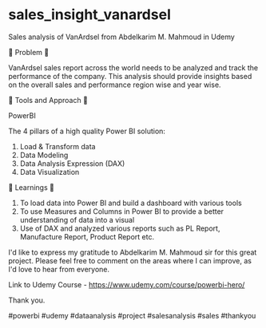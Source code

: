 # sales_insight_vanardsel

Sales analysis of VanArdsel from Abdelkarim M. Mahmoud in Udemy

🌟 Problem 🌟

VanArdsel sales report across the world needs to be analyzed and track the performance of the company. This analysis should provide insights based on the overall sales and performance region wise and year wise.

🌟 Tools and Approach 🌟

PowerBI

The 4 pillars of a high quality Power BI solution:
1. Load & Transform data 
2. Data Modeling
3. Data Analysis Expression (DAX)
4. Data Visualization

🌟 Learnings 🌟

1. To load data into Power BI and build a dashboard with various tools
2. To use Measures and Columns in Power BI to provide a better understanding of data into a visual
3. Use of DAX and analyzed various reports such as PL Report, Manufacture Report, Product Report etc.

I'd like to express my gratitude to Abdelkarim M. Mahmoud sir for this great project. Please feel free to comment on the areas where I can improve, as I'd love to hear from everyone.

Link to Udemy Course - https://www.udemy.com/course/powerbi-hero/

Thank you.

#powerbi #udemy #dataanalysis #project #salesanalysis #sales #thankyou
